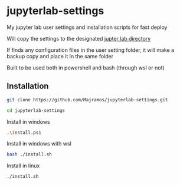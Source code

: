 # jupyterlab-settings

My jupyter lab user settings and installation scripts for fast deploy

Will copy the settings to the designated [jupter lab directory](https://jupyterlab.readthedocs.io/en/stable/user/directories.html#jupyterlab-user-settings-directory)

If finds any configuration files in the user setting folder, it will make a backup copy and place it in the same folder

Built to be used both in powershell and bash (through wsl or not)

## Installation

```bash
git clone https://github.com/Majramos/jupyterlab-settings.git

cd jupyterlab-settings
```

Install in windows
```bash
.\install.ps1
```

Install in windows with wsl
```bash
bash ./install.sh
```

Install in linux
```bash
./install.sh
```
